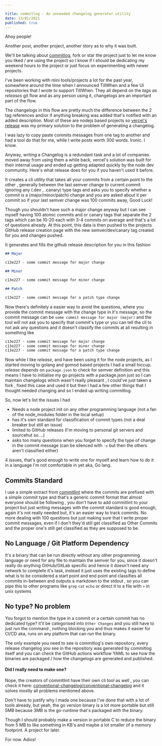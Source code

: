 ```yaml
---

title: commitlog - An unneeded changelog generator utility
date: 13/01/2021
published: true
---
```


Ahoy people!

Another post, another project, another story as to why it was built.

We'll be talking about [commitlog](https://github.com/barelyhuman/commitlog), fork or star the project just to let me know you liked / are using the project so I know if I should be dedicating my weekend hours to the project or just focus on experimenting with newer projects.

I've been working with mini tools/projects a lot for the past year, somewhere around the time when I announced TillWhen and a few UI repositories that I wrote to support TillWhen. They all depend on the _tags as releases_ git flow and as any person using it, changelogs are an important part of the flow.

The changelogs in this flow are pretty much the difference between the 2 tag references and/or if anything breaking was added that's notified with an added description. Most of these are nodejs based projects so [vercel's release](https://github.com/vercel/release) was my primary solution to the problem of generating a changelog.

I was lazy to copy paste commits messages from one tag to another and had a tool do that for me, while I write posts worth 300 words. Ironic. I know.

Anyway, writing a Changelog is a redundant task and a lot of companies moved away from using them a while back, vercel's solution was built for their internal usage and ended up getting adapted quickly by the node dev community. Here's what release does for you if you haven't used it before.

It creates a cli utility that takes all your commits from a certain point to the other , generally between the last semver change to current commit ignoring any (.dev , .canary) type tags and asks you to specify whether a commit is a (major/minor/patch) change and you are asked about it per commit so if your last semver change was 100 commits away, Good Luck!

Though you shouldn't have such a major change anyway but I can see myself having 100 atomic commits and or canary tags that separate the 2 tags which can be 10-20 each with 3-4 commits on average and that's a lot of questions already. At this point, this data is then pushed to the projects GitHub release creation page with the new semver/dev/canary tag created for you and changes pushed.

It generates and fills the github release description for you in this fashion

```markdown
## Major

c13e227 - some commit message for major change

## Minor

c13e227 - some commit message for minor change

## Patch

c13e227 - some commit message for a patch type change
```

Now there's definitely a easier way to avoid the questions, where you provide the commit message with the change type in it's message, so the commit message can be `some commit message for major (major)` and the tool will not ask you to specify that commit's type or you can tell the cli to not ask any questions and it doesn't classify the commits at all resulting in something like

```markdown
c13e227 - some commit message for major change
c13e227 - some commit message for minor change
c13e227 - some commit message for a patch type change
```

Now while I like _release_, and have been using it for the node projects, as I started moving to golang and gomod based projects I had a small hiccup. _release_ depends on `package.json` to check for semver definition and this means I have to initialise my go projects with a package.json just so I can maintain changelogs which wasn't really pleasant , I could've just taken a fork , fixed this case and used it but then I had a few other things that I thought needed changing and so I ended up writing commitlog.

So, now let's list the issues I had

- Needs a node project init on any other programming language (not a fan of the node_modules folder in the local setup)
- has it's own standard for classification of commit types (not a deal breaker but still an issue)
- limited to GitHub releases (I'm moving to personal git servers and sourcehut so....)
- asks too many questions when you forget to specify the type of change in the commit message (can be silenced with `-s` but then the others aren't classified either)

4 issues, that's good enough to write one for myself and learn how to do it in a language I'm not comfortable in yet aka, Go lang.

## Commits Standard

I use a simple extract from [commitlint](https://github.com/conventional-changelog/commitlint#what-is-commitlint) where the commits are prefixed with a simple commit type and that's a generic commit format that almost everyone should be following , you don't have to add commitlint to your project but just writing messages with the commit standard is good enough, again it's not really needed but, it's an easier way to track commits. No more dealing with 100 questions but just making sure that I write proper commit messages, even if I don't they'd still get classified as Other Commits and the proper one's still get classified as they are supposed to be.

## No Language / Git Platform Dependency

It's a binary that can be run directly without any other programming language or need for any file to maintain the semver for you, since it doesn't really do anything GitHub/GitLab specific and hence it doesn't need any network to complete it's task, instead it just uses the existing tags to define what is to be considered a start point and end point and classifies all commits in-between and outputs a markdown to the stdout , so you can pipe this to other programs like `grep` `cat` `echo` or direct it to a file with `>` in unix systems

## No type? No problem

You forgot to mention the type in a commit or a certain commit has no dedicated type? it'll be categorised into `Other Changes` and you still have to just run the command , nothing blocking you and thus makes it easier for CI/CD aka, runs on any platform that can run the binary.

The only example you need to see is commitlog's own repository, every release changelog you see in the repository was generated by commitlog itself and you can check the GitHub actions workflow YAML to see how the binaries are packaged / how the changelogs are generated and published.

#### Did I really need to make one?

Nope, the creators of commitlint have their own cli tool as well , you can check it here: [conventional-changelog/conventional-changelog](https://github.com/conventional-changelog/conventional-changelog) and it solves mostly all problems mentioned above.

Don't have to justify why I made one because I've done that with a lot of tools already, but yeah, the go version binary is a lot more portable but still 5MB because 3MB is the go-runtime that's packaged with the binary.

Though I should probably make a version in portable C to reduce the binary from 5 MB to like something in KB's and maybe a lot smaller of a memory footprint. A project for later.

For now. Adios!
